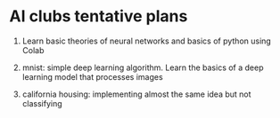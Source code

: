 # AI clubs tentative plans

1. Learn basic theories of neural networks and basics of python using Colab

2. mnist: simple deep learning algorithm. Learn the basics of a deep learning model that processes images

3. california housing: implementing almost the same idea but not classifying

